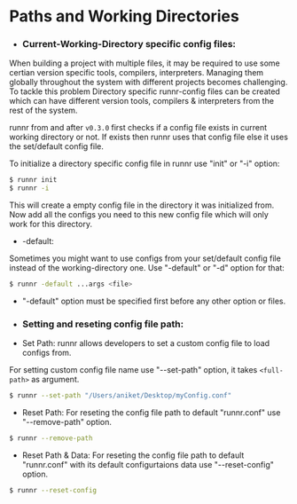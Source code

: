 # Paths and Working Directories

- ### Current-Working-Directory specific config files:

When building a project with multiple files, it may be required to use some certian version specific tools, compilers, interpreters. Managing them globally throughout the system
with different projects becomes challenging. To tackle this problem Directory specific runnr-config files can be created which can have different version tools, compilers & interpreters from the rest of the system.

runnr from and after `v0.3.0` first checks if a config file exists in current working directory or not. If exists then runnr uses that config file else it uses the set/default config file.

To initialize a directory specific config file in runnr use "init" or "-i" option:

```bash
$ runnr init
$ runnr -i
```

This will create a empty config file in the directory it was initialized from. Now add all the configs you need to this new config file which will only work for this directory.

- -default:

Sometimes you might want to use configs from your set/default config file instead of the working-directory one. Use "-default" or "-d" option for that:

```bash
$ runnr -default ...args <file>
```

- "-default" option must be specified first before any other option or files.

- ### Setting and reseting config file path:

- Set Path:
runnr allows developers to set a custom config file to load configs from.

For setting custom config file name use "--set-path" option, it takes `<full-path>` as argument.

```bash
$ runnr --set-path "/Users/aniket/Desktop/myConfig.conf"
```

- Reset Path:
For reseting the config file path to default "runnr.conf" use "--remove-path" option.

```bash
$ runnr --remove-path
```

- Reset Path & Data:
For reseting the config file path to default "runnr.conf" with its default configurtaions data use "--reset-config" option.

```bash
$ runnr --reset-config
```